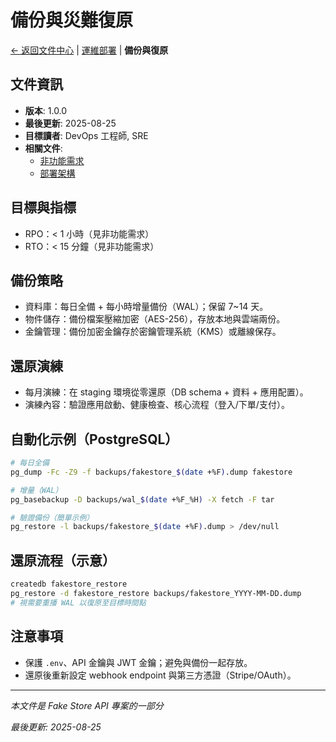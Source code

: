 # 備份與災難復原

[← 返回文件中心](../README.md) | [運維部署](./README.md) | **備份與復原**

## 文件資訊

- **版本**: 1.0.0
- **最後更新**: 2025-08-25
- **目標讀者**: DevOps 工程師, SRE
- **相關文件**:
  - [非功能需求](../requirements/non-functional.md)
  - [部署架構](./deployment.md)

## 目標與指標
- RPO：< 1 小時（見非功能需求）
- RTO：< 15 分鐘（見非功能需求）

## 備份策略
- 資料庫：每日全備 + 每小時增量備份（WAL）；保留 7~14 天。
- 物件儲存：備份檔案壓縮加密（AES-256），存放本地與雲端兩份。
- 金鑰管理：備份加密金鑰存於密鑰管理系統（KMS）或離線保存。

## 還原演練
- 每月演練：在 staging 環境從零還原（DB schema + 資料 + 應用配置）。
- 演練內容：驗證應用啟動、健康檢查、核心流程（登入/下單/支付）。

## 自動化示例（PostgreSQL）
```bash
# 每日全備
pg_dump -Fc -Z9 -f backups/fakestore_$(date +%F).dump fakestore

# 增量（WAL）
pg_basebackup -D backups/wal_$(date +%F_%H) -X fetch -F tar

# 驗證備份（簡單示例）
pg_restore -l backups/fakestore_$(date +%F).dump > /dev/null
```

## 還原流程（示意）
```bash
createdb fakestore_restore
pg_restore -d fakestore_restore backups/fakestore_YYYY-MM-DD.dump
# 視需要重播 WAL 以復原至目標時間點
```

## 注意事項
- 保護 `.env`、API 金鑰與 JWT 金鑰；避免與備份一起存放。
- 還原後重新設定 webhook endpoint 與第三方憑證（Stripe/OAuth）。

---

*本文件是 Fake Store API 專案的一部分*

*最後更新: 2025-08-25*
